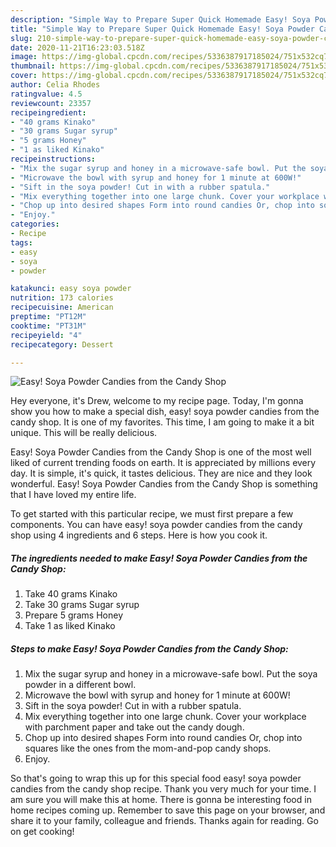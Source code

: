 ```yaml
---
description: "Simple Way to Prepare Super Quick Homemade Easy! Soya Powder Candies from the Candy Shop"
title: "Simple Way to Prepare Super Quick Homemade Easy! Soya Powder Candies from the Candy Shop"
slug: 210-simple-way-to-prepare-super-quick-homemade-easy-soya-powder-candies-from-the-candy-shop
date: 2020-11-21T16:23:03.518Z
image: https://img-global.cpcdn.com/recipes/5336387917185024/751x532cq70/easy-soya-powder-candies-from-the-candy-shop-recipe-main-photo.jpg
thumbnail: https://img-global.cpcdn.com/recipes/5336387917185024/751x532cq70/easy-soya-powder-candies-from-the-candy-shop-recipe-main-photo.jpg
cover: https://img-global.cpcdn.com/recipes/5336387917185024/751x532cq70/easy-soya-powder-candies-from-the-candy-shop-recipe-main-photo.jpg
author: Celia Rhodes
ratingvalue: 4.5
reviewcount: 23357
recipeingredient:
- "40 grams Kinako"
- "30 grams Sugar syrup"
- "5 grams Honey"
- "1 as liked Kinako"
recipeinstructions:
- "Mix the sugar syrup and honey in a microwave-safe bowl. Put the soya powder in a different bowl."
- "Microwave the bowl with syrup and honey for 1 minute at 600W!"
- "Sift in the soya powder! Cut in with a rubber spatula."
- "Mix everything together into one large chunk. Cover your workplace with parchment paper and take out the candy dough."
- "Chop up into desired shapes Form into round candies Or, chop into squares like the ones from the mom-and-pop candy shops."
- "Enjoy."
categories:
- Recipe
tags:
- easy
- soya
- powder

katakunci: easy soya powder 
nutrition: 173 calories
recipecuisine: American
preptime: "PT12M"
cooktime: "PT31M"
recipeyield: "4"
recipecategory: Dessert

---
```



![Easy! Soya Powder Candies from the Candy Shop](https://img-global.cpcdn.com/recipes/5336387917185024/751x532cq70/easy-soya-powder-candies-from-the-candy-shop-recipe-main-photo.jpg)

Hey everyone, it's Drew, welcome to my recipe page. Today, I'm gonna show you how to make a special dish, easy! soya powder candies from the candy shop. It is one of my favorites. This time, I am going to make it a bit unique. This will be really delicious.

Easy! Soya Powder Candies from the Candy Shop is one of the most well liked of current trending foods on earth. It is appreciated by millions every day. It is simple, it's quick, it tastes delicious. They are nice and they look wonderful. Easy! Soya Powder Candies from the Candy Shop is something that I have loved my entire life.




To get started with this particular recipe, we must first prepare a few components. You can have easy! soya powder candies from the candy shop using 4 ingredients and 6 steps. Here is how you cook it.

<!--inarticleads1-->

##### The ingredients needed to make Easy! Soya Powder Candies from the Candy Shop:

1. Take 40 grams Kinako
1. Take 30 grams Sugar syrup
1. Prepare 5 grams Honey
1. Take 1 as liked Kinako




<!--inarticleads2-->

##### Steps to make Easy! Soya Powder Candies from the Candy Shop:

1. Mix the sugar syrup and honey in a microwave-safe bowl. Put the soya powder in a different bowl.
1. Microwave the bowl with syrup and honey for 1 minute at 600W!
1. Sift in the soya powder! Cut in with a rubber spatula.
1. Mix everything together into one large chunk. Cover your workplace with parchment paper and take out the candy dough.
1. Chop up into desired shapes Form into round candies Or, chop into squares like the ones from the mom-and-pop candy shops.
1. Enjoy.




So that's going to wrap this up for this special food easy! soya powder candies from the candy shop recipe. Thank you very much for your time. I am sure you will make this at home. There is gonna be interesting food in home recipes coming up. Remember to save this page on your browser, and share it to your family, colleague and friends. Thanks again for reading. Go on get cooking!
